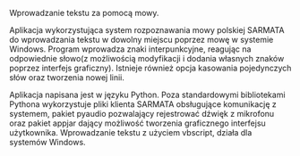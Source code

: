 Wprowadzanie tekstu za pomocą mowy.

Aplikacja wykorzystująca system rozpoznawania mowy polskiej SARMATA do wprowadzania tekstu w dowolny miejscu poprzez mowę w systemie Windows. Program wprowadza znaki interpunkcyjne, reagując na odpowiednie słowo(z możliwością modyfikacji i dodania własnych znaków poprzez interfejs graficzny). Istnieje również opcja kasowania pojedynczych słów oraz tworzenia nowej linii. 

Aplikacja napisana jest w języku Python. Poza standardowymi bibliotekami Pythona wykorzystuje pliki klienta SARMATA obsługujące komunikację z systemem, pakiet pyaudio pozwalający rejestrować dźwięk z mikrofonu oraz pakiet appjar dający możliwość tworzenia graficznego interfejsu użytkownika. Wprowadzanie tekstu z użyciem vbscript, działa dla systemów Windows.

